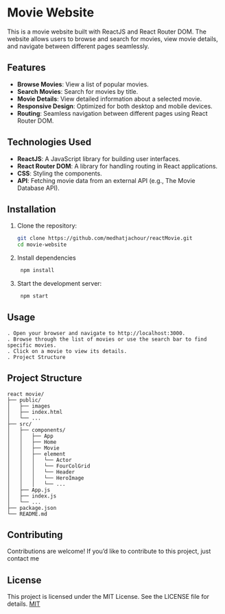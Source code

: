 # Movie Website

This is a movie website built with ReactJS and React Router DOM. The website allows users to browse and search for movies, view movie details, and navigate between different pages seamlessly.

## Features

- **Browse Movies**: View a list of popular movies.
- **Search Movies**: Search for movies by title.
- **Movie Details**: View detailed information about a selected movie.
- **Responsive Design**: Optimized for both desktop and mobile devices.
- **Routing**: Seamless navigation between different pages using React Router DOM.

## Technologies Used

- **ReactJS**: A JavaScript library for building user interfaces.
- **React Router DOM**: A library for handling routing in React applications.
- **CSS**: Styling the components.
- **API**: Fetching movie data from an external API (e.g., The Movie Database API).

## Installation

1. Clone the repository:
   ```bash
   git clone https://github.com/medhatjachour/reactMovie.git
   cd movie-website
   ```
2. Install dependencies
   ```bash
    npm install
   ```
3. Start the development server:
   ```bash
    npm start
   ```
## Usage
    . Open your browser and navigate to http://localhost:3000.
    . Browse through the list of movies or use the search bar to find specific movies.
    . Click on a movie to view its details.
    . Project Structure
## Project Structure
    react movie/
    ├── public/
    │   ├── images
    │   ├── index.html
    │   └── ...
    ├── src/
    │   ├── components/
    │   │   ├── App
    │   │   ├── Home
    │   │   ├── Movie
    │   │   ├── element
    │   │   │   └── Actor
    │   │   │   └── FourColGrid
    │   │   │   └── Header
    │   │   │   └── HeroImage
    │   │   │   └── ...
    │   ├── App.js
    │   ├── index.js
    │   └── ...
    ├── package.json
    └── README.md

    
## Contributing

Contributions are welcome! If you’d like to contribute to this project, just contact me

## License
This project is licensed under the MIT License. See the LICENSE file for details.
[MIT](https://choosealicense.com/licenses/mit/)